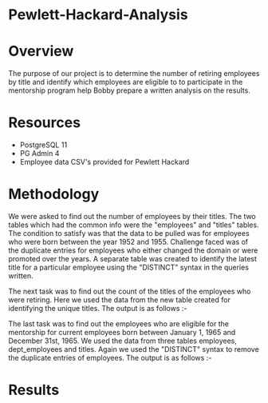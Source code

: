 # Pewlett-Hackard-Analysis

# Overview 

The purpose of our project is to determine the number of retiring employees by title and identify which employees are eligible to to participate in the mentorship program help Bobby prepare a written analysis on the results.

# Resources #
- PostgreSQL 11
- PG Admin 4
- Employee data CSV's provided for Pewlett Hackard

# Methodology #

We were asked to find out the number of employees by their titles. The two tables which had the common info were the "employees" and "titles" tables. The condition to satisfy was that the data to be pulled was for employees who were born between the year 1952 and 1955. Challenge faced was of the duplicate entries for employees who either changed the domain or were promoted over the years. A separate table was created to identify the latest title for a particular employee using the "DISTINCT" syntax in the queries written. 

The next task was to find out the count of the titles of the employees who were retiring. Here we used the data from the new table created for identifying the unique titles. The output is as follows :- 


The last task was to find out the employees who are eligible for the mentorship for current employees born between January 1, 1965 and December 31st, 1965. We used the data from three tables employees, dept_employees and titles. Again we used the "DISTINCT" syntax to remove the duplicate entries of employees. The output is as follows :- 



# Results #


